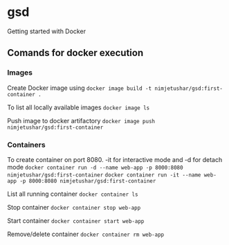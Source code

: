 # gsd
Getting started with Docker

## Comands for docker execution

### Images
Create Docker image using
`docker image build -t nimjetushar/gsd:first-container .`

To list all locally available images
`docker image ls`

Push image to docker artifactory
`docker image push nimjetushar/gsd:first-container`

### Containers
To create container on port 8080. -it for interactive mode and -d for detach mode
`docker container run -d --name web-app -p 8000:8080 nimjetushar/gsd:first-container`
`docker container run -it --name web-app -p 8000:8080 nimjetushar/gsd:first-container`

List all running container
`docker container ls`

Stop container
`docker container stop web-app`

Start container
`docker container start web-app`

Remove/delete container
`docker container rm web-app`


